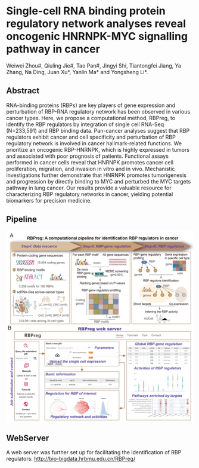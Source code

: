 # Single-cell RNA binding protein regulatory network analyses reveal oncogenic HNRNPK-MYC signalling pathway in cancer
Weiwei Zhou#, Qiuling Jie#, Tao Pan#, Jingyi Shi, Tiantongfei Jiang, Ya Zhang, Na Ding, Juan Xu*, Yanlin Ma* and Yongsheng Li*.

## Abstract
RNA-binding proteins (RBPs) are key players of gene expression and perturbation of RBP-RNA regulatory network has been observed in various cancer types. Here, we propose a computational method, RBPreg, to identify the RBP regulators by integration of single cell RNA-Seq (N=233,591) and RBP binding data. Pan-cancer analyses suggest that RBP regulators exhibit cancer and cell specificity and perturbation of RBP regulatory network is involved in cancer hallmark-related functions. We prioritize an oncogenic RBP-HNRNPK, which is highly expressed in tumors and associated with poor prognosis of patients. Functional assays performed in cancer cells reveal that HNRNPK promotes cancer cell proliferation, migration, and invasion in vitro and in vivo. Mechanistic investigations further demonstrate that HNRNPK promotes tumorigenesis and progression by directly binding to MYC and perturbed the MYC targets pathway in lung cancer. Our results provide a valuable resource for characterizing RBP regulatory networks in cancer, yielding potential biomarkers for precision medicine.

## Pipeline
![](https://github.com/ComputationalEpigeneticsLab/RBPreg/blob/main/image/Figure-1-Zhou.jpg)

## WebServer
A web server was further set up for facilitating the identification of RBP regulators: http://bio-bigdata.hrbmu.edu.cn/RBPreg/
